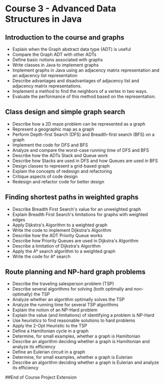 # Course 3 - Advanced Data Structures in Java

## Introduction to the course and graphs
* Explain when the Graph abstract data type (ADT) is useful
* Compare the Graph ADT with other ADTs
* Define basic notions associated with graphs
* Write classes in Java to implement graphs
* Implement graphs in Java using an adjacency matrix representation and an adjacency list representation
* Describe advantages and disadvantages of adjacency list and adjacency matrix representations.
* Implement a method to find the neighbors of a vertex in two ways.
* Evaluate the performance of this method based on the representation.

## Class design and simple graph search
* Describe how a 2D maze problem can be represented as a graph
* Represent a geographic map as a graph
* Perform Depth-first Search (DFS) and Breadth-first search (BFS) on a graph
* Implement the code for DFS and BFS
* Analyze and compare the worst-case running time of DFS and BFS
* Describe how the ADTs Stack and Queue work
* Describe how Stacks are used in DFS and how Queues are used in BFS
* Design classes to represent a grid-based graph
* Explain the concepts of redesign and refactoring
* Critique aspects of code design
* Redesign and refactor code for better design

## Finding shortest paths in weighted graphs
* Describe Breadth First Search's value for an unweighted graph
* Explain Breadth First Search's limitations for graphs with weighted edges
* Apply Dijkstra's Algorithm to a weighted graph
* Write the code to implement Dijkstra's Algorithm
* Describe how the ADT Priority Queue works
* Describe how Priority Queues are used in Dijkstra's Algorithm
* Describe a limitation of Dijkstra's Algorithm
* Apply the A* search algorithm to a weighted graph
* Write the code for A* search 

## Route planning and NP-hard graph problems
* Describe the traveling salesperson problem (TSP)
* Describe several algorithms for solving (both optimally and non-optimally) the TSP
* Analyze whether an algorithm optimally solves the TSP
* Analyze the running time for several TSP algorithms
* Explain the notion of an NP-Hard problem
* Explain the value (and limitations) of identifying a problem is NP-Hard
* Use heuristics to find reasonable solutions to hard problems
* Apply the 2-Opt Heuristic to the TSP
* Define a Hamiltonian cycle in a graph
* Determine, for small examples, whether a graph is Hamiltonian
* Describe an algorithm deciding whether a graph is Hamiltonian and analyze its efficiency
* Define an Eulerian circuit in a graph
* Determine, for small examples, whether a graph is Eulerian
* Describe an algorithm deciding whether a graph is Eulerian and analyze its efficiency

##End of Course Project Extension
